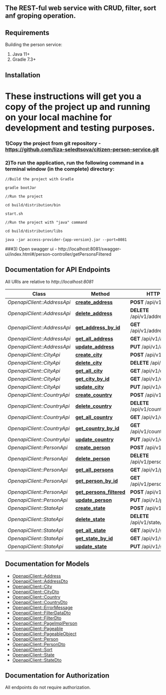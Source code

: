 
## The REST-ful web service with CRUD, filter, sort anf groping operation.

## Requirements

Building the person service:
1. Java 11+
2. Gradle 7.3+

## Installation
# These instructions will get you a copy of the project up and running on your local machine for development and testing purposes.

### 1)Copy the project from git repository - https://github.com/liza-seledtsova/citizen-person-service.git

### 2)To run the application, run the following command in a terminal window (in the complete) directory:

```
//Build the project with Gradle

gradle bootJar
```
```
//Run the project

cd build/distribution/bin

start.sh
```
```
//Run the project with "java" command

cd build/distribution/libs

java -jar access-provider-{app-version}.jar --port=8081
```
###3) Open swagger ui - http://localhost:8081/swagger-ui/index.html#/person-controller/getPersonsFiltered



## Documentation for API Endpoints

All URIs are relative to *http://localhost:8081*

Class | Method                                                             | HTTP request | Description
------------ |--------------------------------------------------------------------| ------------- | -------------
*OpenapiClient::AddressApi* | [**create_address**](gen/docs/AddressApi.md#create_address)        | **POST** /api/v1/address |
*OpenapiClient::AddressApi* | [**delete_address**](gen/docs/AddressApi.md#delete_address)            | **DELETE** /api/v1/address/{addressId} |
*OpenapiClient::AddressApi* | [**get_address_by_id**](gen/docs/AddressApi.md#get_address_by_id)      | **GET** /api/v1/address/{addressId} |
*OpenapiClient::AddressApi* | [**get_all_address**](gen/docs/AddressApi.md#get_all_address)          | **GET** /api/v1/address |
*OpenapiClient::AddressApi* | [**update_address**](gen/docs/AddressApi.md#update_address)            | **PUT** /api/v1/address |
*OpenapiClient::CityApi* | [**create_city**](gen/docs/CityApi.md#create_city)                     | **POST** /api/v1/city |
*OpenapiClient::CityApi* | [**delete_city**](gen/docs/CityApi.md#delete_city)                     | **DELETE** /api/v1/city/{cityId} |
*OpenapiClient::CityApi* | [**get_all_city**](gen/docs/CityApi.md#get_all_city)                   | **GET** /api/v1/city |
*OpenapiClient::CityApi* | [**get_city_by_id**](gen/docs/CityApi.md#get_city_by_id)               | **GET** /api/v1/city/{cityId} |
*OpenapiClient::CityApi* | [**update_city**](gen/docs/CityApi.md#update_city)                     | **PUT** /api/v1/city |
*OpenapiClient::CountryApi* | [**create_country**](gen/docs/CountryApi.md#create_country)            | **POST** /api/v1/country |
*OpenapiClient::CountryApi* | [**delete_country**](gen/docs/CountryApi.md#delete_country)            | **DELETE** /api/v1/country/{countyId} |
*OpenapiClient::CountryApi* | [**get_all_country**](gen/docs/CountryApi.md#get_all_country)          | **GET** /api/v1/country |
*OpenapiClient::CountryApi* | [**get_country_by_id**](gen/docs/CountryApi.md#get_country_by_id)      | **GET** /api/v1/country/{countryId} |
*OpenapiClient::CountryApi* | [**update_country**](gen/docs/CountryApi.md#update_country)            | **PUT** /api/v1/country |
*OpenapiClient::PersonApi* | [**create_person**](dgen/ocs/PersonApi.md#create_person)               | **POST** /api/v1/persons |
*OpenapiClient::PersonApi* | [**delete_person**](gen/docs/PersonApi.md#delete_person)               | **DELETE** /api/v1/persons/{personsId} |
*OpenapiClient::PersonApi* | [**get_all_persons**](gen/docs/PersonApi.md#get_all_persons)           | **GET** /api/v1/persons |
*OpenapiClient::PersonApi* | [**get_person_by_id**](gen/docs/PersonApi.md#get_person_by_id)         | **GET** /api/v1/persons/{personsId} |
*OpenapiClient::PersonApi* | [**get_persons_filtered**](gen/docs/PersonApi.md#get_persons_filtered) | **POST** /api/v1/persons/filter |
*OpenapiClient::PersonApi* | [**update_person**](gen/docs/PersonApi.md#update_person)               | **PUT** /api/v1/persons |
*OpenapiClient::StateApi* | [**create_state**](gen/docs/StateApi.md#create_state)                  | **POST** /api/v1/state |
*OpenapiClient::StateApi* | [**delete_state**](gen/docs/StateApi.md#delete_state)                  | **DELETE** /api/v1/state/{stateId} |
*OpenapiClient::StateApi* | [**get_all_state**](gen/docs/StateApi.md#get_all_state)                | **GET** /api/v1/state |
*OpenapiClient::StateApi* | [**get_state_by_id**](gen/docs/StateApi.md#get_state_by_id)            | **GET** /api/v1/state/{stateId} |
*OpenapiClient::StateApi* | [**update_state**](gen/docs/StateApi.md#update_state)                  | **PUT** /api/v1/state |


## Documentation for Models

- [OpenapiClient::Address](gen/docs/Address.md)
- [OpenapiClient::AddressDto](gen/docs/AddressDto.md)
- [OpenapiClient::City](gen/docs/City.md)
- [OpenapiClient::CityDto](gen/docs/CityDto.md)
- [OpenapiClient::Country](gen/docs/Country.md)
- [OpenapiClient::CountryDto](gen/docs/CountryDto.md)
- [OpenapiClient::ErrorMessage](gen/docs/ErrorMessage.md)
- [OpenapiClient::FilterDataDto](gen/docs/FilterDataDto.md)
- [OpenapiClient::FilterDto](gen/docs/FilterDto.md)
- [OpenapiClient::PageImplPerson](gen/docs/PageImplPerson.md)
- [OpenapiClient::Pageable](gen/docs/Pageable.md)
- [OpenapiClient::PageableObject](gen/docs/PageableObject.md)
- [OpenapiClient::Person](gen/docs/Person.md)
- [OpenapiClient::PersonDto](gen/docs/PersonDto.md)
- [OpenapiClient::Sort](gen/docs/Sort.md)
- [OpenapiClient::State](gen/docs/State.md)
- [OpenapiClient::StateDto](gen/docs/StateDto.md)


## Documentation for Authorization

All endpoints do not require authorization.

